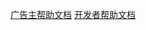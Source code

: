 [广告主帮助文档](https://github.com/zplayads/Help-Center/blob/master/%E5%B9%BF%E5%91%8A%E4%B8%BB%E5%B8%AE%E5%8A%A9%E6%96%87%E6%A1%A3.md)
[开发者帮助文档](https://github.com/zplayads/Help-Center/blob/master/%E5%BC%80%E5%8F%91%E8%80%85%E5%B8%AE%E5%8A%A9%E6%96%87%E6%A1%A3.md)
